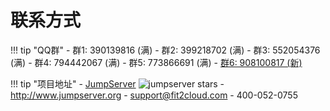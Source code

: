# 联系方式


!!! tip "QQ群"
    - 群1: 390139816 (满)
    - 群2: 399218702 (满)
    - 群3: 552054376 (满)
    - 群4: 794442067 (满)
    - 群5: 773866691 (满)
    - [群6: 908100817 (新)][6群]

!!! tip "项目地址"
    - [JumpServer][jumpserver] ![jumpserver stars][jumpserver stars]
    - http://www.jumpserver.org
    - support@fit2cloud.com
    - 400-052-0755

[6群]: https://shang.qq.com/wpa/qunwpa?idkey=7156e710f7087c5f20e29bcdb5951743956837c71bc7ed8557a5215daab2725b
[jumpserver]: https://github.com/jumpserver/jumpserver
[jumpserver stars]: https://img.shields.io/github/stars/jumpserver/jumpserver.svg
